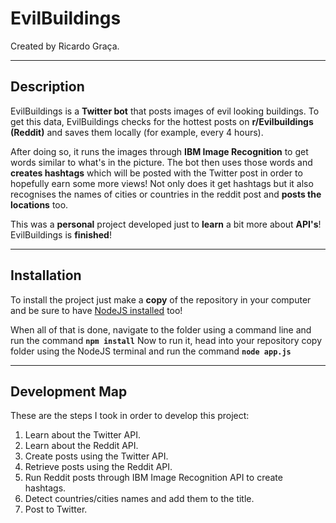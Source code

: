 # **EvilBuildings**
Created by Ricardo Graça.

---
## **Description**
EvilBuildings is a **Twitter bot** that posts images of evil looking buildings. To get this data, EvilBuildings checks for the hottest posts on **r/Evilbuildings (Reddit)** and saves them locally (for example, every 4 hours). 

After doing so, it runs the images through **IBM Image Recognition** to get words similar to what's in the picture. The bot then uses those words and **creates hashtags** which will be posted with the Twitter post in order to hopefully earn some more views! Not only does it get hashtags but it also recognises the names of cities or countries in the reddit post and **posts the locations** too.

This was a **personal** project developed just to **learn** a bit more about **API's**!
EvilBuildings is **finished**!

---
## **Installation**
To install the project just make a **copy** of the repository in your computer and be sure to have [NodeJS installed](https://nodejs.org/en/download/) too!

When all of that is done, navigate to the folder using a command line and run the command **`npm install`**
Now to run it, head into your repository copy folder using the NodeJS terminal and run the command **`node app.js`**

---
## **Development Map**
These are the steps I took in order to develop this project:
1. Learn about the Twitter API.
2. Learn about the Reddit API.
3. Create posts using the Twitter API.
4. Retrieve posts using the Reddit API.
5. Run Reddit posts through IBM Image Recognition API to create hashtags.
6. Detect countries/cities names and add them to the title.
7. Post to Twitter.
